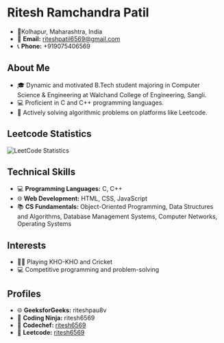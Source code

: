 # Ritesh Ramchandra Patil

- 📍Kolhapur, Maharashtra, India
- 📧 **Email:** riteshpatil6569@gmail.com
- 📞 **Phone:** +919075406569

## About Me

- 🎓 Dynamic and motivated B.Tech student majoring in Computer Science & Engineering at Walchand College of Engineering, Sangli.
- 💻 Proficient in C and C++ programming languages.
- 🌟 Actively solving algorithmic problems on platforms like Leetcode.

## Leetcode Statistics

![LeetCode Statistics](https://leetcard.jacoblin.cool/riteshpatil6569?theme=dark&font=Roboto&ext=contest)

## Technical Skills

- 💻 **Programming Languages:** C, C++
- 🌐 **Web Development:** HTML, CSS, JavaScript
- 📚 **CS Fundamentals:** Object-Oriented Programming, Data Structures and Algorithms, Database Management Systems, Computer Networks, Operating Systems

## Interests

- 🏃‍♂️ Playing KHO-KHO and Cricket
- 💻 Competitive programming and problem-solving

## Profiles

- 🌐 **GeeksforGeeks:** riteshpau8v
- 🚀 **Coding Ninja:** ritesh6569
- 🥇 **Codechef:** [ritesh6569](https://www.codechef.com/users/ritesh6569)
- 🚀 **Leetcode:** [ritesh6569](https://leetcode.com/ritesh6569/)
